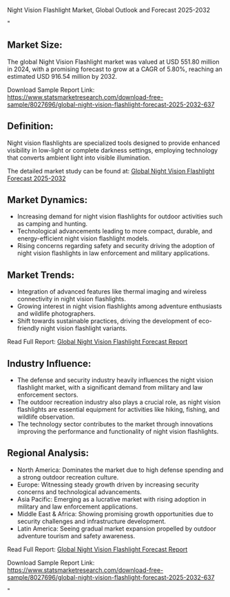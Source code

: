 Night Vision Flashlight Market, Global Outlook and Forecast 2025-2032 

"<html>
<body>

<h2>Market Size:</h2>
<p>The global Night Vision Flashlight market was valued at USD 551.80 million in 2024, with a promising forecast to grow at a CAGR of 5.80%, reaching an estimated USD 916.54 million by 2032.</p>
<p>Download Sample Report Link: <a href='https://www.statsmarketresearch.com/download-free-sample/8027696/global-night-vision-flashlight-forecast-2025-2032-637'>https://www.statsmarketresearch.com/download-free-sample/8027696/global-night-vision-flashlight-forecast-2025-2032-637</a></p>

<h2>Definition:</h2>
<p>Night vision flashlights are specialized tools designed to provide enhanced visibility in low-light or complete darkness settings, employing technology that converts ambient light into visible illumination.</p>
<p>The detailed market study can be found at: <a href='https://www.statsmarketresearch.com/global-night-vision-flashlight-forecast-2025-2032-637-8027696'>Global Night Vision Flashlight Forecast 2025-2032</a></p>

<h2>Market Dynamics:</h2>
<ul>
    <li>Increasing demand for night vision flashlights for outdoor activities such as camping and hunting.</li>
    <li>Technological advancements leading to more compact, durable, and energy-efficient night vision flashlight models.</li>
    <li>Rising concerns regarding safety and security driving the adoption of night vision flashlights in law enforcement and military applications.</li>
</ul>

<h2>Market Trends:</h2>
<ul>
    <li>Integration of advanced features like thermal imaging and wireless connectivity in night vision flashlights.</li>
    <li>Growing interest in night vision flashlights among adventure enthusiasts and wildlife photographers.</li>
    <li>Shift towards sustainable practices, driving the development of eco-friendly night vision flashlight variants.</li>
</ul>
<p>Read Full Report: <a href='https://www.statsmarketresearch.com/global-night-vision-flashlight-forecast-2025-2032-637-8027696'>Global Night Vision Flashlight Forecast Report</a></p>

<h2>Industry Influence:</h2>
<ul>
    <li>The defense and security industry heavily influences the night vision flashlight market, with a significant demand from military and law enforcement sectors.</li>
    <li>The outdoor recreation industry also plays a crucial role, as night vision flashlights are essential equipment for activities like hiking, fishing, and wildlife observation.</li>
    <li>The technology sector contributes to the market through innovations improving the performance and functionality of night vision flashlights.</li>
</ul>

<h2>Regional Analysis:</h2>
<ul>
    <li>North America: Dominates the market due to high defense spending and a strong outdoor recreation culture.</li>
    <li>Europe: Witnessing steady growth driven by increasing security concerns and technological advancements.</li>
    <li>Asia Pacific: Emerging as a lucrative market with rising adoption in military and law enforcement applications.</li>
    <li>Middle East & Africa: Showing promising growth opportunities due to security challenges and infrastructure development.</li>
    <li>Latin America: Seeing gradual market expansion propelled by outdoor adventure tourism and safety awareness.</li>
</ul>
<p>Read Full Report: <a href='https://www.statsmarketresearch.com/global-night-vision-flashlight-forecast-2025-2032-637-8027696'>Global Night Vision Flashlight Forecast Report</a></p>

<p>Download Sample Report Link: <a href='https://www.statsmarketresearch.com/download-free-sample/8027696/global-night-vision-flashlight-forecast-2025-2032-637'>https://www.statsmarketresearch.com/download-free-sample/8027696/global-night-vision-flashlight-forecast-2025-2032-637</a></p>

</body>
</html>"
